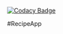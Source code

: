 [![Codacy Badge](https://api.codacy.com/project/badge/Grade/b1cded186acb4330ac166e17fe140502)](https://www.codacy.com/app/dolovskov/RecipeApp?utm_source=github.com&utm_medium=referral&utm_content=dolovskov/RecipeApp&utm_campaign=badger)

#RecipeApp
